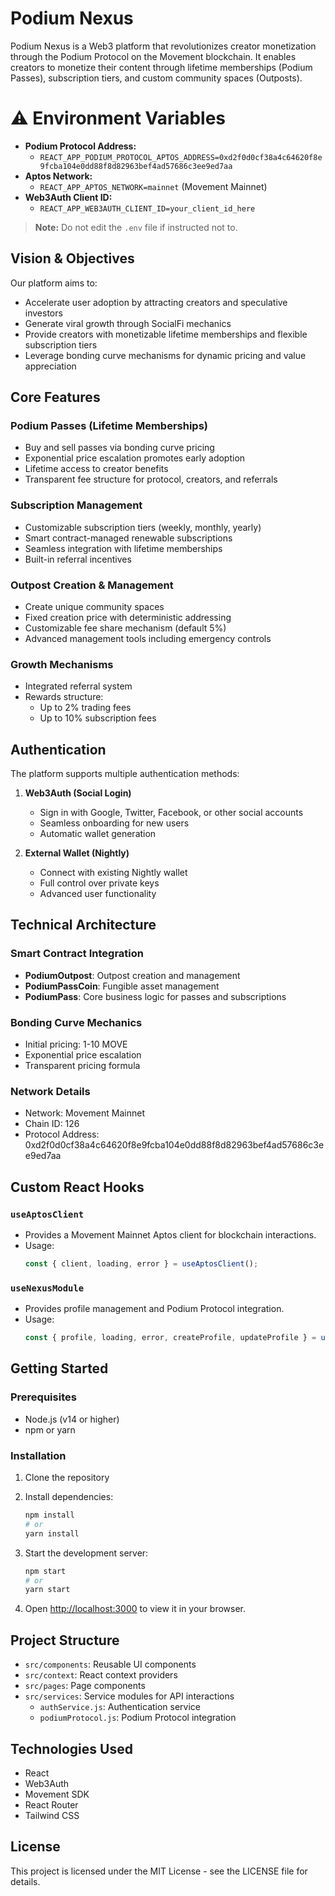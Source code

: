 # Podium Nexus

Podium Nexus is a Web3 platform that revolutionizes creator monetization through the Podium Protocol on the Movement blockchain. It enables creators to monetize their content through lifetime memberships (Podium Passes), subscription tiers, and custom community spaces (Outposts).

# ⚠️ Environment Variables

- **Podium Protocol Address:**
  - `REACT_APP_PODIUM_PROTOCOL_APTOS_ADDRESS=0xd2f0d0cf38a4c64620f8e9fcba104e0dd88f8d82963bef4ad57686c3ee9ed7aa`
- **Aptos Network:**
  - `REACT_APP_APTOS_NETWORK=mainnet` (Movement Mainnet)
- **Web3Auth Client ID:**
  - `REACT_APP_WEB3AUTH_CLIENT_ID=your_client_id_here`

> **Note:** Do not edit the `.env` file if instructed not to.

## Vision & Objectives

Our platform aims to:
- Accelerate user adoption by attracting creators and speculative investors
- Generate viral growth through SocialFi mechanics
- Provide creators with monetizable lifetime memberships and flexible subscription tiers
- Leverage bonding curve mechanisms for dynamic pricing and value appreciation

## Core Features

### Podium Passes (Lifetime Memberships)
- Buy and sell passes via bonding curve pricing
- Exponential price escalation promotes early adoption
- Lifetime access to creator benefits
- Transparent fee structure for protocol, creators, and referrals

### Subscription Management
- Customizable subscription tiers (weekly, monthly, yearly)
- Smart contract-managed renewable subscriptions
- Seamless integration with lifetime memberships
- Built-in referral incentives

### Outpost Creation & Management
- Create unique community spaces
- Fixed creation price with deterministic addressing
- Customizable fee share mechanism (default 5%)
- Advanced management tools including emergency controls

### Growth Mechanisms
- Integrated referral system
- Rewards structure:
  - Up to 2% trading fees
  - Up to 10% subscription fees

## Authentication

The platform supports multiple authentication methods:

1. **Web3Auth (Social Login)**
   - Sign in with Google, Twitter, Facebook, or other social accounts
   - Seamless onboarding for new users
   - Automatic wallet generation

2. **External Wallet (Nightly)**
   - Connect with existing Nightly wallet
   - Full control over private keys
   - Advanced user functionality

## Technical Architecture

### Smart Contract Integration
- **PodiumOutpost**: Outpost creation and management
- **PodiumPassCoin**: Fungible asset management
- **PodiumPass**: Core business logic for passes and subscriptions

### Bonding Curve Mechanics
- Initial pricing: 1-10 MOVE
- Exponential price escalation
- Transparent pricing formula

### Network Details
- Network: Movement Mainnet
- Chain ID: 126
- Protocol Address: 0xd2f0d0cf38a4c64620f8e9fcba104e0dd88f8d82963bef4ad57686c3ee9ed7aa

## Custom React Hooks

### `useAptosClient`
- Provides a Movement Mainnet Aptos client for blockchain interactions.
- Usage:
  ```ts
  const { client, loading, error } = useAptosClient();
  ```

### `useNexusModule`
- Provides profile management and Podium Protocol integration.
- Usage:
  ```ts
  const { profile, loading, error, createProfile, updateProfile } = useNexusModule();
  ```

## Getting Started

### Prerequisites
- Node.js (v14 or higher)
- npm or yarn

### Installation

1. Clone the repository
2. Install dependencies:
   ```bash
   npm install
   # or
   yarn install
   ```

3. Start the development server:
   ```bash
   npm start
   # or
   yarn start
   ```

4. Open [http://localhost:3000](http://localhost:3000) to view it in your browser.

## Project Structure

- `src/components`: Reusable UI components
- `src/context`: React context providers
- `src/pages`: Page components
- `src/services`: Service modules for API interactions
  - `authService.js`: Authentication service
  - `podiumProtocol.js`: Podium Protocol integration

## Technologies Used

- React
- Web3Auth
- Movement SDK
- React Router
- Tailwind CSS

## License

This project is licensed under the MIT License - see the LICENSE file for details.
